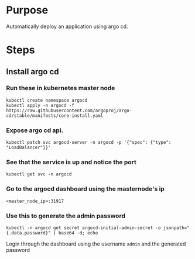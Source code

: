 # Purpose
Automatically deploy an application using argo cd.

# Steps
## Install argo cd
### Run these in kubernetes master node
```
kubectl create namespace argocd
kubectl apply -n argocd -f https://raw.githubusercontent.com/argoproj/argo-cd/stable/manifests/core-install.yaml
```

### Expose argo cd api. 
`kubectl patch svc argocd-server -n argocd -p '{"spec": {"type": "LoadBalancer"}}'`

### See that the service is up and notice the port
`kubectl get svc -n argocd`
<!-- `kubectl port-forward svc/argocd-server -n argocd 3005:443` -->

### Go to the argocd dashboard using the masternode's ip
`<master_node_ip>:31917`


### Use this to generate the admin password
`kubectl -n argocd get secret argocd-initial-admin-secret -o jsonpath="{.data.password}" | base64 -d; echo`

Login through the dashboard using the username `admin` and the generated password
